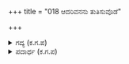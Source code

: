 +++
title = "018 ಆದರಿವನನು ತುತಿಸುವೊಡೆ"

+++

<details><summary>ಗದ್ಯ (ಕ.ಗ.ಪ) </summary>

18. ಆದರೆ ಇವನನ್ನು ಸ್ತುತಿಸೋಣವೆಂದರೆ ಅನಂತರದ ಕಷ್ಟವನ್ನು ಏನೆಂದು ಹೇಳಲಿ? ಈ ದುಷ್ಟ ಸಾಕಿದ ಒಡೆಯನನ್ನೇ ಇರಿದಂತಹ ಈಟಿಯಾದನಲ್ಲಾ ! ಇವನ ತಾಯಿ ದೇವಕಿ  ಕಂಸನಿಗೆ ಸೋದರಿಯಲ್ಲವೇ ? ಅವನೇ ಸಾಕಿದನಲ್ಲವೇ ? ಅವನಿಗೆ   
ನೆರವಾದನೇನು ? ಅವನ ಮೇಲೆ ದ್ವೇಷವಿಡುವುದು ಎಂತಹ ದೊಡ್ಡ ವಿಷಯ !
</details>

<details><summary>ಪದಾರ್ಥ (ಕ.ಗ.ಪ) </summary>

ತುತಿಸು-ಸ್ತೋತ್ರಮಾಡು, ಸಬಳ-ಈಟಿ
</details>
